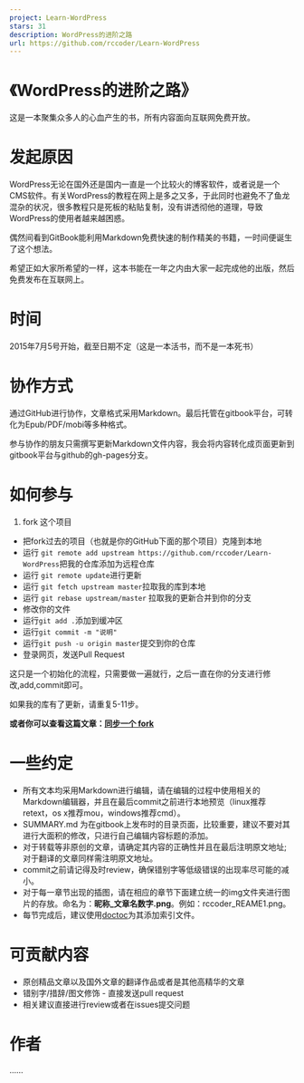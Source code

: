 ```yaml
---
project: Learn-WordPress
stars: 31
description: WordPress的进阶之路
url: https://github.com/rccoder/Learn-WordPress
---
```


《WordPress的进阶之路》
===
这是一本聚集众多人的心血产生的书，所有内容面向互联网免费开放。

发起原因
===
WordPress无论在国外还是国内一直是一个比较火的博客软件，或者说是一个CMS软件。有关WordPress的教程在网上是多之又多，于此同时也避免不了鱼龙混杂的状况，很多教程只是死板的粘贴复制，没有讲透彻他的道理，导致WordPress的使用者越来越困惑。

偶然间看到GitBook能利用Markdown免费快速的制作精美的书籍，一时间便诞生了这个想法。

希望正如大家所希望的一样，这本书能在一年之内由大家一起完成他的出版，然后免费发布在互联网上。

时间
===
2015年7月5号开始，截至日期不定（这是一本活书，而不是一本死书）

协作方式
===
通过GitHub进行协作，文章格式采用Markdown。最后托管在gitbook平台，可转化为Epub/PDF/mobi等多种格式。

参与协作的朋友只需撰写更新Markdown文件内容，我会将内容转化成页面更新到gitbook平台与github的gh-pages分支。

如何参与
===
1. fork 这个项目
* 把fork过去的项目（也就是你的GitHub下面的那个项目）克隆到本地
* 运行 ```git remote add upstream https://github.com/rccoder/Learn-WordPress```把我的仓库添加为远程仓库
* 运行 ```git remote update```进行更新
* 运行 ```git fetch upstream master```拉取我的库到本地
* 运行 ```git rebase upstream/master``` 拉取我的更新合并到你的分支
* 修改你的文件
* 运行```git add .```添加到缓冲区
* 运行```git commit -m "说明"```
* 运行```git push -u origin master```提交到你的仓库
* 登录网页，发送Pull Request


这只是一个初始化的流程，只需要做一遍就行，之后一直在你的分支进行修改,add,commit即可。

如果我的库有了更新，请重复5-11步。

**或者你可以查看这篇文章：[同步一个 fork](http://gaohaoyang.github.io/2015/04/12/Syncing-a-fork/)**

一些约定
===
* 所有文本均采用Markdown进行编辑，请在编辑的过程中使用相关的Markdown编辑器，并且在最后commit之前进行本地预览（linux推荐retext，os x推荐mou，windows推荐cmd）。
* SUMMARY.md 为在gitbook上发布时的目录页面，比较重要，建议不要对其进行大面积的修改，只进行自己编辑内容标题的添加。
* 对于转载等非原创的文章，请确定其内容的正确性并且在最后注明原文地址; 对于翻译的文章同样需注明原文地址。
* commit之前请记得及时review，确保错别字等低级错误的出现率尽可能的减小。
* 对于每一章节出现的插图，请在相应的章节下面建立统一的img文件夹进行图片的存放。命名为：**昵称_文章名数字.png**。例如：rccoder_REAME1.png。
* 每节完成后，建议使用[doctoc](https://github.com/thlorenz/doctoc)为其添加索引文件。

可贡献内容
===
* 原创精品文章以及国外文章的翻译作品或者是其他高精华的文章
 * 错别字/措辞/图文修饰 - 直接发送pull request
 * 相关建议直接进行review或者在issues提交问题
 
作者
===
……

